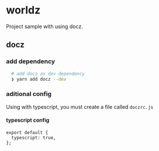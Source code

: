 # worldz

Project sample with using docz.

## docz

### add dependency


```bash
  # add docz as dev dependency
  ❯ yarn add docz --dev
```

### aditional config

Using with typescript, you must create a file called `doczrc.js`

#### typescript config

```
export default {
  typescript: true,
};
```
